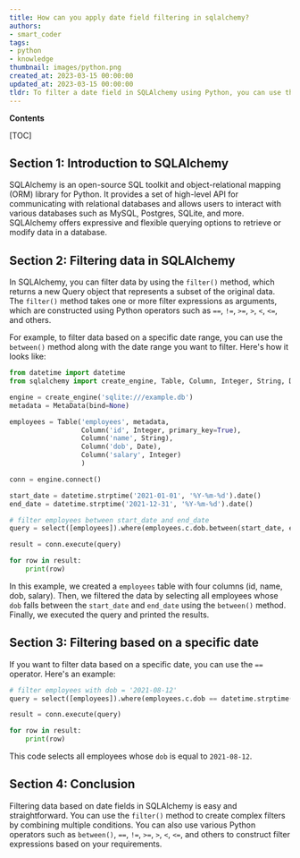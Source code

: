 ```yaml
---
title: How can you apply date field filtering in sqlalchemy?
authors:
- smart_coder
tags:
- python
- knowledge
thumbnail: images/python.png
created_at: 2023-03-15 00:00:00
updated_at: 2023-03-15 00:00:00
tldr: To filter a date field in SQLAlchemy using Python, you can use the `filter()` method with the `datetime` class to specify a range of dates to filter by.
---
```


**Contents**

[TOC]

## Section 1: Introduction to SQLAlchemy

SQLAlchemy is an open-source SQL toolkit and object-relational mapping (ORM) library for Python. It provides a set of high-level API for communicating with relational databases and allows users to interact with various databases such as MySQL, Postgres, SQLite, and more. SQLAlchemy offers expressive and flexible querying options to retrieve or modify data in a database.

## Section 2: Filtering data in SQLAlchemy

In SQLAlchemy, you can filter data by using the `filter()` method, which returns a new Query object that represents a subset of the original data. The `filter()` method takes one or more filter expressions as arguments, which are constructed using Python operators such as `==`, `!=`, `>=`, `>`, `<`, `<=`, and others.

For example, to filter data based on a specific date range, you can use the `between()` method along with the date range you want to filter. Here's how it looks like:

```python
from datetime import datetime
from sqlalchemy import create_engine, Table, Column, Integer, String, Date, MetaData, select, between

engine = create_engine('sqlite:///example.db')
metadata = MetaData(bind=None)

employees = Table('employees', metadata,
                  Column('id', Integer, primary_key=True),
                  Column('name', String),
                  Column('dob', Date),
                  Column('salary', Integer)
                  )

conn = engine.connect()

start_date = datetime.strptime('2021-01-01', '%Y-%m-%d').date()
end_date = datetime.strptime('2021-12-31', '%Y-%m-%d').date()

# filter employees between start_date and end_date
query = select([employees]).where(employees.c.dob.between(start_date, end_date))

result = conn.execute(query)

for row in result:
    print(row)
```

In this example, we created a `employees` table with four columns (id, name, dob, salary). Then, we filtered the data by selecting all employees whose `dob` falls between the `start_date` and `end_date` using the `between()` method. Finally, we executed the query and printed the results.

## Section 3: Filtering based on a specific date

If you want to filter data based on a specific date, you can use the `==` operator. Here's an example:

```python
# filter employees with dob = '2021-08-12'
query = select([employees]).where(employees.c.dob == datetime.strptime('2021-08-12', '%Y-%m-%d').date())

result = conn.execute(query)

for row in result:
    print(row)
```

This code selects all employees whose `dob` is equal to `2021-08-12`.

## Section 4: Conclusion

Filtering data based on date fields in SQLAlchemy is easy and straightforward. You can use the `filter()` method to create complex filters by combining multiple conditions. You can also use various Python operators such as `between()`, `==`, `!=`, `>=`, `>`, `<`, `<=`, and others to construct filter expressions based on your requirements.
